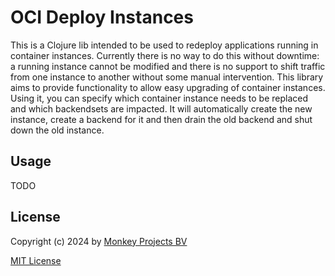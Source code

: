 # OCI Deploy Instances

This is a Clojure lib intended to be used to redeploy applications running
in container instances.  Currently there is no way to do this without
downtime: a running instance cannot be modified and there is no support
to shift traffic from one instance to another without some manual
intervention.  This library aims to provide functionality to allow easy
upgrading of container instances.  Using it, you can specify which container
instance needs to be replaced and which backendsets are impacted.  It will
automatically create the new instance, create a backend for it and then
drain the old backend and shut down the old instance.

## Usage

TODO

## License

Copyright (c) 2024 by [Monkey Projects BV](https://www.monkey-projects.be)

[MIT License](LICENSE)